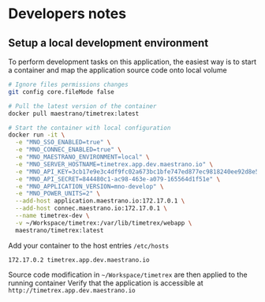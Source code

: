 # Developers notes

## Setup a local development environment
To perform development tasks on this application, the easiest way is to start a container and map the application source code onto local volume

```bash
# Ignore files permissions changes
git config core.fileMode false

# Pull the latest version of the container
docker pull maestrano/timetrex:latest

# Start the container with local configuration
docker run -it \
  -e "MNO_SSO_ENABLED=true" \
  -e "MNO_CONNEC_ENABLED=true" \
  -e "MNO_MAESTRANO_ENVIRONMENT=local" \
  -e "MNO_SERVER_HOSTNAME=timetrex.app.dev.maestrano.io" \
  -e "MNO_API_KEY=3cb17e9e3c4df9fc02a673bc1bfe747ed877ec9818240ee92d8e5d911fb652a7" \
  -e "MNO_API_SECRET=844480c1-ac98-463e-a079-165564d1f51e" \
  -e "MNO_APPLICATION_VERSION=mno-develop" \
  -e "MNO_POWER_UNITS=2" \
  --add-host application.maestrano.io:172.17.0.1 \
  --add-host connec.maestrano.io:172.17.0.1 \
  --name timetrex-dev \
  -v ~/Workspace/timetrex:/var/lib/timetrex/webapp \
  maestrano/timetrex:latest
```

Add your container to the host entries `/etc/hosts`
```
172.17.0.2 timetrex.app.dev.maestrano.io
```

Source code modification in `~/Workspace/timetrex` are then applied to the running container
Verify that the application is accessible at `http://timetrex.app.dev.maestrano.io`